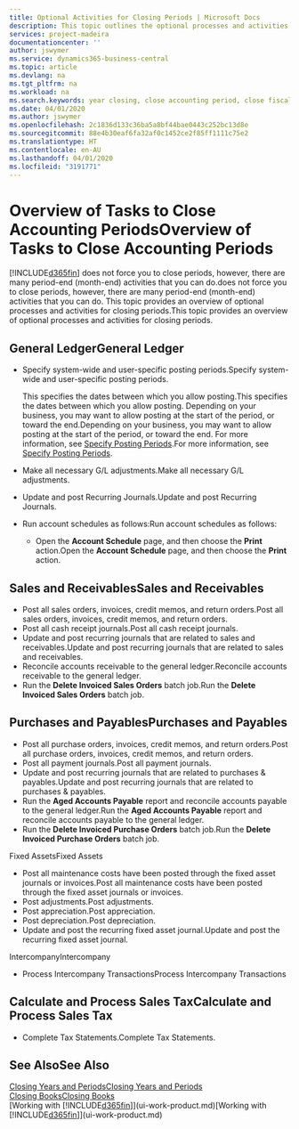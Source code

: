 ```yaml
---
title: Optional Activities for Closing Periods | Microsoft Docs
description: This topic outlines the optional processes and activities for closing accounting periods in Business Central.
services: project-madeira
documentationcenter: ''
author: jswymer
ms.service: dynamics365-business-central
ms.topic: article
ms.devlang: na
ms.tgt_pltfrm: na
ms.workload: na
ms.search.keywords: year closing, close accounting period, close fiscal year, aging, creditor payments, vendor payments
ms.date: 04/01/2020
ms.author: jswymer
ms.openlocfilehash: 2c1836d133c36ba5a8bf44bae0443c252bc13d8e
ms.sourcegitcommit: 88e4b30eaf6fa32af0c1452ce2f85ff1111c75e2
ms.translationtype: HT
ms.contentlocale: en-AU
ms.lasthandoff: 04/01/2020
ms.locfileid: "3191771"
---
```

# <a name="overview-of-tasks-to-close-accounting-periods"></a><span data-ttu-id="1249a-103">Overview of Tasks to Close Accounting Periods</span><span class="sxs-lookup"><span data-stu-id="1249a-103">Overview of Tasks to Close Accounting Periods</span></span>
[!INCLUDE[d365fin](includes/d365fin_md.md)] <span data-ttu-id="1249a-104">does not force you to close periods, however, there are many period-end (month-end) activities that you can do.</span><span class="sxs-lookup"><span data-stu-id="1249a-104">does not force you to close periods, however, there are many period-end (month-end) activities that you can do.</span></span> <span data-ttu-id="1249a-105">This topic provides an overview of optional processes and activities for closing periods.</span><span class="sxs-lookup"><span data-stu-id="1249a-105">This topic provides an overview of optional processes and activities for closing periods.</span></span>  

## <a name="general-ledger"></a><span data-ttu-id="1249a-106">General Ledger</span><span class="sxs-lookup"><span data-stu-id="1249a-106">General Ledger</span></span>
* <span data-ttu-id="1249a-107">Specify system-wide and user-specific posting periods.</span><span class="sxs-lookup"><span data-stu-id="1249a-107">Specify system-wide and user-specific posting periods.</span></span>  

    <span data-ttu-id="1249a-108">This specifies the dates between which you allow posting.</span><span class="sxs-lookup"><span data-stu-id="1249a-108">This specifies the dates between which you allow posting.</span></span> <span data-ttu-id="1249a-109">Depending on your business, you may want to allow posting at the start of the period, or toward the end.</span><span class="sxs-lookup"><span data-stu-id="1249a-109">Depending on your business, you may want to allow posting at the start of the period, or toward the end.</span></span> <span data-ttu-id="1249a-110">For more information, see [Specify Posting Periods](finance-how-specify-posting-periods.md).</span><span class="sxs-lookup"><span data-stu-id="1249a-110">For more information, see [Specify Posting Periods](finance-how-specify-posting-periods.md).</span></span>  
* <span data-ttu-id="1249a-111">Make all necessary G/L adjustments.</span><span class="sxs-lookup"><span data-stu-id="1249a-111">Make all necessary G/L adjustments.</span></span>  
* <span data-ttu-id="1249a-112">Update and post Recurring Journals.</span><span class="sxs-lookup"><span data-stu-id="1249a-112">Update and post Recurring Journals.</span></span>  
  <!--* Process Consolidations-->
* <span data-ttu-id="1249a-113">Run account schedules as follows:</span><span class="sxs-lookup"><span data-stu-id="1249a-113">Run account schedules as follows:</span></span>  
  * <span data-ttu-id="1249a-114">Open the **Account Schedule** page, and then choose the **Print** action.</span><span class="sxs-lookup"><span data-stu-id="1249a-114">Open the **Account Schedule** page, and then choose the **Print** action.</span></span>  

## <a name="sales-and-receivables"></a><span data-ttu-id="1249a-115">Sales and Receivables</span><span class="sxs-lookup"><span data-stu-id="1249a-115">Sales and Receivables</span></span>
* <span data-ttu-id="1249a-116">Post all sales orders, invoices, credit memos, and return orders.</span><span class="sxs-lookup"><span data-stu-id="1249a-116">Post all sales orders, invoices, credit memos, and return orders.</span></span>  
* <span data-ttu-id="1249a-117">Post all cash receipt journals.</span><span class="sxs-lookup"><span data-stu-id="1249a-117">Post all cash receipt journals.</span></span>  
* <span data-ttu-id="1249a-118">Update and post recurring journals that are related to sales and receivables.</span><span class="sxs-lookup"><span data-stu-id="1249a-118">Update and post recurring journals that are related to sales and receivables.</span></span>  
* <span data-ttu-id="1249a-119">Reconcile accounts receivable to the general ledger.</span><span class="sxs-lookup"><span data-stu-id="1249a-119">Reconcile accounts receivable to the general ledger.</span></span>  
* <span data-ttu-id="1249a-120">Run the **Delete Invoiced Sales Orders** batch job.</span><span class="sxs-lookup"><span data-stu-id="1249a-120">Run the **Delete Invoiced Sales Orders** batch job.</span></span>  

## <a name="purchases-and-payables"></a><span data-ttu-id="1249a-121">Purchases and Payables</span><span class="sxs-lookup"><span data-stu-id="1249a-121">Purchases and Payables</span></span>
* <span data-ttu-id="1249a-122">Post all purchase orders, invoices, credit memos, and return orders.</span><span class="sxs-lookup"><span data-stu-id="1249a-122">Post all purchase orders, invoices, credit memos, and return orders.</span></span>  
* <span data-ttu-id="1249a-123">Post all payment journals.</span><span class="sxs-lookup"><span data-stu-id="1249a-123">Post all payment journals.</span></span>  
* <span data-ttu-id="1249a-124">Update and post recurring journals that are related to purchases & payables.</span><span class="sxs-lookup"><span data-stu-id="1249a-124">Update and post recurring journals that are related to purchases & payables.</span></span>  
* <span data-ttu-id="1249a-125">Run the **Aged Accounts Payable** report and reconcile accounts payable to the general ledger.</span><span class="sxs-lookup"><span data-stu-id="1249a-125">Run the **Aged Accounts Payable** report and reconcile accounts payable to the general ledger.</span></span>  
* <span data-ttu-id="1249a-126">Run the **Delete Invoiced Purchase Orders** batch job.</span><span class="sxs-lookup"><span data-stu-id="1249a-126">Run the **Delete Invoiced Purchase Orders** batch job.</span></span>  

<span data-ttu-id="1249a-127">Fixed Assets</span><span class="sxs-lookup"><span data-stu-id="1249a-127">Fixed Assets</span></span>
* <span data-ttu-id="1249a-128">Post all maintenance costs have been posted through the fixed asset journals or invoices.</span><span class="sxs-lookup"><span data-stu-id="1249a-128">Post all maintenance costs have been posted through the fixed asset journals or invoices.</span></span>
* <span data-ttu-id="1249a-129">Post adjustments.</span><span class="sxs-lookup"><span data-stu-id="1249a-129">Post adjustments.</span></span>
* <span data-ttu-id="1249a-130">Post appreciation.</span><span class="sxs-lookup"><span data-stu-id="1249a-130">Post appreciation.</span></span>
* <span data-ttu-id="1249a-131">Post depreciation.</span><span class="sxs-lookup"><span data-stu-id="1249a-131">Post depreciation.</span></span>
* <span data-ttu-id="1249a-132">Update and post the recurring fixed asset journal.</span><span class="sxs-lookup"><span data-stu-id="1249a-132">Update and post the recurring fixed asset journal.</span></span>

<span data-ttu-id="1249a-133">Intercompany</span><span class="sxs-lookup"><span data-stu-id="1249a-133">Intercompany</span></span>
* <span data-ttu-id="1249a-134">Process Intercompany Transactions</span><span class="sxs-lookup"><span data-stu-id="1249a-134">Process Intercompany Transactions</span></span>

## <a name="calculate-and-process-sales-tax"></a><span data-ttu-id="1249a-135">Calculate and Process Sales Tax</span><span class="sxs-lookup"><span data-stu-id="1249a-135">Calculate and Process Sales Tax</span></span>
* <span data-ttu-id="1249a-136">Complete Tax Statements.</span><span class="sxs-lookup"><span data-stu-id="1249a-136">Complete Tax Statements.</span></span>  

## <a name="see-also"></a><span data-ttu-id="1249a-137">See Also</span><span class="sxs-lookup"><span data-stu-id="1249a-137">See Also</span></span>
[<span data-ttu-id="1249a-138">Closing Years and Periods</span><span class="sxs-lookup"><span data-stu-id="1249a-138">Closing Years and Periods</span></span>](year-close-years-periods.md)  
[<span data-ttu-id="1249a-139">Closing Books</span><span class="sxs-lookup"><span data-stu-id="1249a-139">Closing Books</span></span>](year-close-books.md)  
<span data-ttu-id="1249a-140">[Working with [!INCLUDE[d365fin](includes/d365fin_md.md)]](ui-work-product.md)</span><span class="sxs-lookup"><span data-stu-id="1249a-140">[Working with [!INCLUDE[d365fin](includes/d365fin_md.md)]](ui-work-product.md)</span></span>
